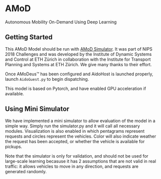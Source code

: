 # AMoD
Autonomous Mobility On-Demand Using Deep Learning

Getting Started
----------------

This AMoD Model should be run with [AMoD Simulator](https://github.com/idsc-frazzoli/amod). It was part of NIPS 2018 Challenges and was developed by the Institute of Dynamic Systems and Control at ETH Zürich in collaboration with the Institute for Transport Planning and Systems at ETH Zürich. We give many thanks to their effort. 

Once AMoDeus™ has been configured and AidoHost is launched properly, launch `AidoGuest.py` to begin dispatching. 

This model is based on Pytorch, and have enabled GPU acceleration if available.

Using Mini Simulator
--------------------

We have implemented a mini simulator to allow evaluation of the model in a simple way. Simply run the simulator.py and it will call all necessary modules. Visualization is also enabled in which pentagrams represent requests and circles represent the vehicles. Color will also indicate weather the request has been accepted, or whether the vehicle is available for pickups.

Note that the simulator is only for validation, and should not be used for large-scale learning becasuse it has 2 assumptions that are not valid in real traffic: it allows vehicles to move in any direction, and requests are generated randomly. 
 

